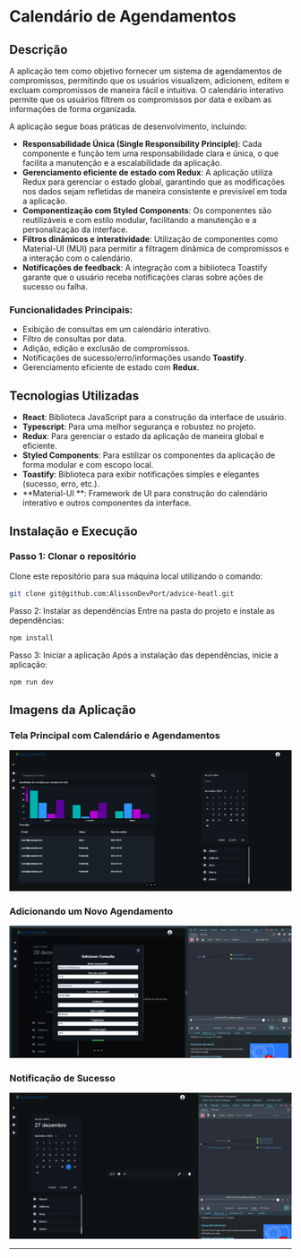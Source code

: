 # **Calendário de Agendamentos**

## **Descrição**

A aplicação tem como objetivo fornecer um sistema de agendamentos de compromissos, permitindo que os usuários visualizem, adicionem, editem e excluam compromissos de maneira fácil e intuitiva. O calendário interativo permite que os usuários filtrem os compromissos por data e exibam as informações de forma organizada.

A aplicação segue boas práticas de desenvolvimento, incluindo:

- **Responsabilidade Única (Single Responsibility Principle)**: Cada componente e função tem uma responsabilidade clara e única, o que facilita a manutenção e a escalabilidade da aplicação.
- **Gerenciamento eficiente de estado com Redux**: A aplicação utiliza Redux para gerenciar o estado global, garantindo que as modificações nos dados sejam refletidas de maneira consistente e previsível em toda a aplicação.
- **Componentização com Styled Components**: Os componentes são reutilizáveis e com estilo modular, facilitando a manutenção e a personalização da interface.
- **Filtros dinâmicos e interatividade**: Utilização de componentes como Material-UI (MUI) para permitir a filtragem dinâmica de compromissos e a interação com o calendário.
- **Notificações de feedback**: A integração com a biblioteca Toastify garante que o usuário receba notificações claras sobre ações de sucesso ou falha.

### **Funcionalidades Principais:**
- Exibição de consultas em um calendário interativo.
- Filtro de consultas por data.
- Adição, edição e exclusão de compromissos.
- Notificações de sucesso/erro/informações usando **Toastify**.
- Gerenciamento eficiente de estado com **Redux**.

## **Tecnologias Utilizadas**

- **React**: Biblioteca JavaScript para a construção da interface de usuário.
- **Typescript**: Para uma melhor segurança e robustez no projeto.
- **Redux**: Para gerenciar o estado da aplicação de maneira global e eficiente.
- **Styled Components**: Para estilizar os componentes da aplicação de forma modular e com escopo local.
- **Toastify**: Biblioteca para exibir notificações simples e elegantes (sucesso, erro, etc.).
- **Material-UI **: Framework de UI para construção do calendário interativo e outros componentes da interface.

## **Instalação e Execução**

### **Passo 1: Clonar o repositório**
Clone este repositório para sua máquina local utilizando o comando:

```bash
git clone git@github.com:AlissonDevPort/advice-heatl.git
```
Passo 2: Instalar as dependências
Entre na pasta do projeto e instale as dependências:

```bash
npm install
```
Passo 3: Iniciar a aplicação
Após a instalação das dependências, inicie a aplicação:
```bash
npm run dev
```


## **Imagens da Aplicação**

### Tela Principal com Calendário e Agendamentos
![Tela Principal](src/assets/home.png)

### Adicionando um Novo Agendamento
![Adicionar Agendamento](src/assets/modal-view.png)

### Notificação de Sucesso
![Notificação de Sucesso](src/assets/redux-view.png)

---
